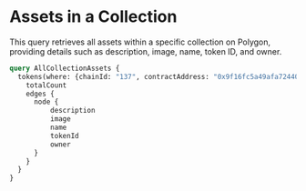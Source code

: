 # Assets in a Collection

This query retrieves all assets within a specific collection on Polygon, providing details such as description, image, name, token ID, and owner.

```graphql
query AllCollectionAssets {
  tokens(where: {chainId: "137", contractAddress: "0x9f16fc5a49afa724407225e97edb8775fe4eb9fb"}) {
    totalCount
    edges {
      node {
          description
          image
          name
          tokenId
          owner
      }
    }
  }
}
```